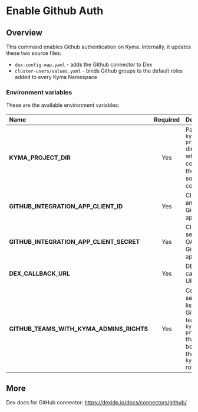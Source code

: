# Enable Github Auth

## Overview

This command enables Github authentication on Kyma. Internally, it updates these two source files: 
- `dex-config-map.yaml` - adds the  Github connector to Dex
- `cluster-users/values.yaml` - binds Github groups to the default roles added to every Kyma Namespace


### Environment variables

These are the available environment variables:

| Name                                         | Required | Description                                                                                          |
| :------------------------------------------- | :------: | :--------------------------------------------------------------------------------------------------- |
| **KYMA_PROJECT_DIR**                         |    Yes   | Path to the `kyma-project` directory which contains the Kyma source code  |
| **GITHUB_INTEGRATION_APP_CLIENT_ID**         |    Yes   | Client ID of an OAuth Github application  |
| **GITHUB_INTEGRATION_APP_CLIENT_SECRET**     |    Yes   | Client secret of an OAuth Github application  |
| **DEX_CALLBACK_URL**                         |    Yes   | DEX callback URL |
| **GITHUB_TEAMS_WITH_KYMA_ADMINS_RIGHTS**     |    Yes   | Comma-separated list of Github teams in `kyma-project` that are bound to the `kymaAdmin` role |

## More
Dex docs for GitHub connector: https://dexidp.io/docs/connectors/github/
